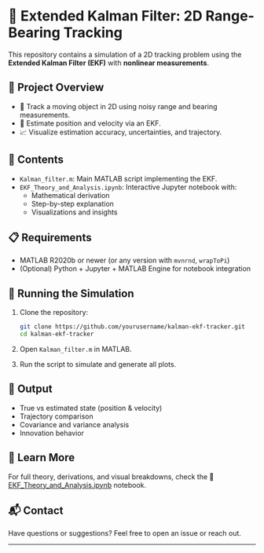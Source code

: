 # 📍 Extended Kalman Filter: 2D Range-Bearing Tracking

This repository contains a simulation of a 2D tracking problem using the **Extended Kalman Filter (EKF)** with **nonlinear measurements**.

## 🧠 Project Overview

- 📌 Track a moving object in 2D using noisy range and bearing measurements.
- 🧮 Estimate position and velocity via an EKF.
- 📈 Visualize estimation accuracy, uncertainties, and trajectory.

## 📂 Contents

- `Kalman_filter.m`: Main MATLAB script implementing the EKF.
- `EKF_Theory_and_Analysis.ipynb`: Interactive Jupyter notebook with:
  - Mathematical derivation
  - Step-by-step explanation
  - Visualizations and insights

## 📋 Requirements

- MATLAB R2020b or newer (or any version with `mvnrnd`, `wrapToPi`)
- (Optional) Python + Jupyter + MATLAB Engine for notebook integration

## 🚀 Running the Simulation

1. Clone the repository:
    ```bash
    git clone https://github.com/yourusername/kalman-ekf-tracker.git
    cd kalman-ekf-tracker
    ```

2. Open `Kalman_filter.m` in MATLAB.

3. Run the script to simulate and generate all plots.

## 🧾 Output

- True vs estimated state (position & velocity)
- Trajectory comparison
- Covariance and variance analysis
- Innovation behavior

## 📓 Learn More

For full theory, derivations, and visual breakdowns, check the 📘 [EKF_Theory_and_Analysis.ipynb](docs/EKF_Theory_and_Analysis.ipynb) notebook.

## 📬 Contact

Have questions or suggestions? Feel free to open an issue or reach out.

---
